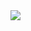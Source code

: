 
         
<img src="https://github-readme-streak-stats.herokuapp.com/?user={19Vin70}&theme={dark}" />
